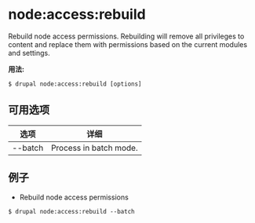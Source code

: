 # node:access:rebuild
Rebuild node access permissions. Rebuilding will remove all privileges to content and replace them with permissions based on the current modules and settings.

**用法:**
```
$ drupal node:access:rebuild [options]
```

## 可用选项
选项 | 详细
-------|-------------
--batch | Process in batch mode.

## 例子
* Rebuild node access permissions
```
$ drupal node:access:rebuild --batch
```
